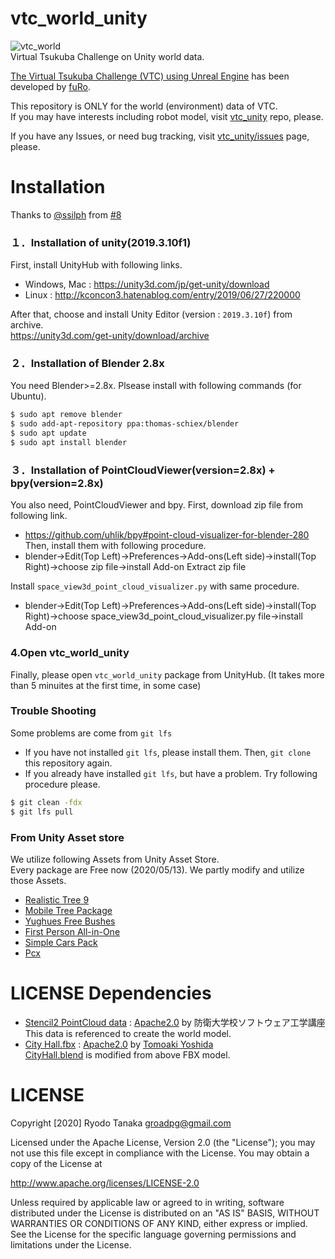 # vtc_world_unity
![vtc_world](.image/vtc_world.png)  
Virtual Tsukuba Challenge on Unity world data.  

[The Virtual Tsukuba Challenge (VTC) using Unreal Engine](https://github.com/furo-org/VTC) has been developed by [fuRo](https://www.furo.org/).

This repository is ONLY for the world (environment) data of VTC.  
If you may have interests including robot model, visit [vtc_unity](https://github.com/Field-Robotics-Japan/vtc_unity) repo, please.

If you have any Issues, or need bug tracking, visit [vtc_unity/issues](https://github.com/Field-Robotics-Japan/vtc_unity/issues) page, please.

# Installation
Thanks to [@ssilph](https://github.com/ssilph) from [#8](https://github.com/Field-Robotics-Japan/vtc_world_unity/issues/8)
### １．Installation of unity(2019.3.10f1)
First, install UnityHub with following links.
- Windows, Mac : https://unity3d.com/jp/get-unity/download
- Linux : http://kconcon3.hatenablog.com/entry/2019/06/27/220000

After that, choose and install Unity Editor (version : `2019.3.10f`) from archive.  
https://unity3d.com/get-unity/download/archive

### ２．Installation of Blender 2.8x
You need Blender>=2.8x. Plsease install with following commands (for Ubuntu).
```bash
$ sudo apt remove blender
$ sudo add-apt-repository ppa:thomas-schiex/blender
$ sudo apt update
$ sudo apt install blender
```
### ３．Installation of PointCloudViewer(version=2.8x) + bpy(version=2.8x)
You also need, PointCloudViewer and bpy.
First, download zip file from following link.
- https://github.com/uhlik/bpy#point-cloud-visualizer-for-blender-280  
Then, install them with following procedure.
- blender->Edit(Top Left)->Preferences->Add-ons(Left side)->install(Top Right)->choose zip file->install Add-on
Extract zip file

Install `space_view3d_point_cloud_visualizer.py` with same procedure.
- blender->Edit(Top Left)->Preferences->Add-ons(Left side)->install(Top Right)->choose space_view3d_point_cloud_visualizer.py file->install Add-on

### 4.Open vtc_world_unity
Finally, please open `vtc_world_unity` package from UnityHub. (It takes more than 5 minuites at the first time, in some case)

### Trouble Shooting
Some problems are come from `git lfs`
- If you have not installed `git lfs`, please install them. Then, `git clone` this repository again.
- If you already have installed `git lfs`, but have a problem. Try following procedure please.
```bash
$ git clean -fdx
$ git lfs pull
```

### From Unity Asset store
We utilize following Assets from Unity Asset Store.  
Every package are Free now (2020/05/13).
We partly modify and utilize those Assets.
- [Realistic Tree 9](https://assetstore.unity.com/packages/3d/vegetation/trees/realistic-tree-9-rainbow-tree-54622)
- [Mobile Tree Package](https://assetstore.unity.com/packages/3d/vegetation/trees/mobile-tree-package-18866)
- [Yughues Free Bushes](https://assetstore.unity.com/packages/3d/vegetation/plants/yughues-free-bushes-13168)
- [First Person All-in-One](https://assetstore.unity.com/packages/tools/input-management/first-person-all-in-one-135316)
- [Simple Cars Pack](https://assetstore.unity.com/packages/3d/vehicles/land/simple-cars-pack-97669)
- [Pcx](https://github.com/keijiro/Pcx)

# LICENSE Dependencies
- [Stencil2 PointCloud data](https://github.com/Field-Robotics-Japan/vtc_world_blender/blob/master/Resources/point_cloud/TsukubaChallenge_2018.ply) : [Apache2.0](http://www.apache.org/licenses/LICENSE-2.0
) by 防衛大学校ソフトウェア工学講座  
  This data is referenced to create the world model.
- [City Hall.fbx](https://github.com/furo-org/VTC/blob/TC2019/Assets/City%20Hall.fbx) : [Apache2.0](http://www.apache.org/licenses/LICENSE-2.0
) by [Tomoaki Yoshida](https://github.com/furo-org/VTC)  
  [CityHall.blend](./Assets/vtc_world_unity/Blender/Environment/CityHall/CityHall.blend) is modified from above FBX model.

# LICENSE
Copyright [2020] Ryodo Tanaka groadpg@gmail.com

Licensed under the Apache License, Version 2.0 (the "License"); you may not use this file except in compliance with the License. You may obtain a copy of the License at

http://www.apache.org/licenses/LICENSE-2.0

Unless required by applicable law or agreed to in writing, software distributed under the License is distributed on an "AS IS" BASIS, WITHOUT WARRANTIES OR CONDITIONS OF ANY KIND, either express or implied. See the License for the specific language governing permissions and limitations under the License.
